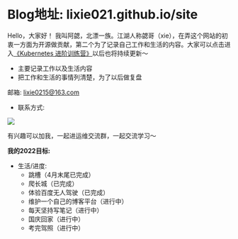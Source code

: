 # Blog地址: lixie021.github.io/site

  Hello，大家好！
    我叫阿勰，北漂一族。江湖人称勰哥（xie），在弄这个网站的初衷一方面为开源做贡献，第二个为了记录自己工作和生活的内容。大家可以点击进入[《Kubernetes 进阶训练营》](https://lixie021.github.io/site/)以后也将持续更新～

  - 主要记录工作以及生活内容
  - 把工作和生活的事情列清楚，为了以后做复盘


  邮箱: lixie0215@163.com

  - 联系方式:

  ![](https://pic1.imgdb.cn/item/63458f7216f2c2beb122f5b0.jpg)

有兴趣可以加我，一起进运维交流群，一起交流学习～

**我的2022目标:**

  - 生活/进度:
      - 跳槽（4月末尾已完成）
      - 爬长城（已完成）
      - 体验百度无人驾驶（已完成）
      - 维护一个自己的博客平台（进行中）
      - 每天坚持写笔记（进行中）
      - 国庆回家（进行中）
      - 考完驾照（进行中）
